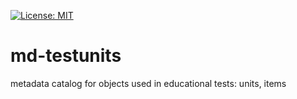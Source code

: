 [![License: MIT](https://img.shields.io/badge/License-MIT-yellow.svg)](LICENSE)

# md-testunits
metadata catalog for objects used in educational tests: units, items

